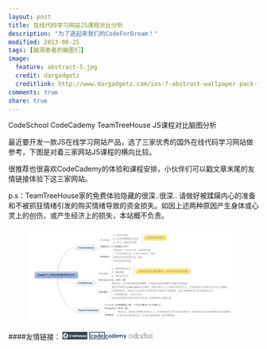 ```yaml
---
layout: post
title: 在线代码学习网站JS课程对比分析
description: "为了造起来我们的CodeForDream！"
modified: 2013-08-25
tags: [脑洞患者的脑图们]
image:
  feature: abstract-5.jpg
  credit: dargadgetz
  creditlink: http://www.dargadgetz.com/ios-7-abstract-wallpaper-pack-for-iphone-5-and-ipod-touch-retina/
comments: true
share: true
---
```

CodeSchool CodeCademy TeamTreeHouse JS课程对比脑图分析

最近要开发一款JS在线学习网站产品，选了三家优秀的国外在线代码学习网站做参考，下图是对着三家网站JS课程的横向比较。

很推荐也很喜欢CodeCademy的体验和课程安排，小伙伴们可以戳文章末尾的友情链接体验下这三家网站。

p.s：TeamTreeHouse家的免费体验隐藏的很深..很深.. 请做好被蹂躏内心的准备和不被抓狂情绪引发的购买情绪导致的资金损失。如因上述两种原因产生身体或心灵上的创伤，或产生经济上的损失，本站概不负责。

<figure>
    <a href="/images/blog/2014-02-08-Mind-Map-For-Codefordream/Code%E5%AD%A6%E4%B9%A0%E7%BD%91%E7%AB%99%E7%9A%84JS%E8%AF%BE%E7%A8%8B%E6%AF%94%E8%BE%83-%E7%AB%9E%E5%93%81%E5%88%86%E6%9E%90.jpg" target="_blank"><img src="/images/blog/2014-02-08-Mind-Map-For-Codefordream/Code%E5%AD%A6%E4%B9%A0%E7%BD%91%E7%AB%99%E7%9A%84JS%E8%AF%BE%E7%A8%8B%E6%AF%94%E8%BE%83-%E7%AB%9E%E5%93%81%E5%88%86%E6%9E%90.jpg"/></a>
</figure>


####友情链接：
<a href="http://teamtreehouse.com/"><img width="50px" height="15px" src="/images/blog/2014-02-08-Mind-Map-For-Codefordream/teamtreehouse.png"/></a>
<a href="http://www.codecademy.com/"><img width="75px" height="15px" src="/images/blog/2014-02-08-Mind-Map-For-Codefordream/codecademy.png"/></a>
<a href="https://www.codeschool.com/"><img width="50px" height="15px" src="/images/blog/2014-02-08-Mind-Map-For-Codefordream/codeschool.png"/></a>